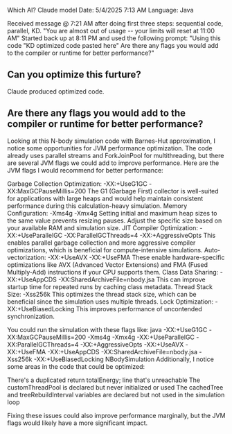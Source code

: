 Which AI?  Claude  model
Date: 5/4/2025  7:13 AM
Language: Java

Received message @ 7:21 AM after doing first three steps: sequential code, parallel, KD. "You are almost out of usage -- your limits will reset at 11:00 AM"
Started back up at 8:11 PM and used the following prompt: "Using this code "KD optimized code pasted here" Are there any flags you would add to the compiler or runtime for better performance?"

Can you optimize this furture?
------------------------------
Claude produced optimized code.


Are there any flags you would add to the compiler or runtime for better
performance?
-----------------------------------------------------------------------
Looking at this N-body simulation code with Barnes-Hut approximation, I notice some opportunities for JVM performance optimization. The code already uses parallel streams and ForkJoinPool for multithreading, but there are several JVM flags we could add to improve performance.
Here are the JVM flags I would recommend for better performance:

Garbage Collection Optimization:
-XX:+UseG1GC -XX:MaxGCPauseMillis=200
The G1 (Garbage First) collector is well-suited for applications with large heaps and would help maintain consistent performance during this calculation-heavy simulation.
Memory Configuration:
-Xms4g -Xmx4g
Setting initial and maximum heap sizes to the same value prevents resizing pauses. Adjust the specific size based on your available RAM and simulation size.
JIT Compiler Optimization:
-XX:+UseParallelGC -XX:ParallelGCThreads=4 -XX:+AggressiveOpts
This enables parallel garbage collection and more aggressive compiler optimizations, which is beneficial for compute-intensive simulations.
Auto-vectorization:
-XX:+UseAVX -XX:+UseFMA
These enable hardware-specific optimizations like AVX (Advanced Vector Extensions) and FMA (Fused Multiply-Add) instructions if your CPU supports them.
Class Data Sharing:
-XX:+UseAppCDS -XX:SharedArchiveFile=nbody.jsa
This can improve startup time for repeated runs by caching class metadata.
Thread Stack Size:
-Xss256k
This optimizes the thread stack size, which can be beneficial since the simulation uses multiple threads.
Lock Optimization:
-XX:+UseBiasedLocking
This improves performance of uncontended synchronization.

You could run the simulation with these flags like:
java -XX:+UseG1GC -XX:MaxGCPauseMillis=200 -Xms4g -Xmx4g -XX:+UseParallelGC -XX:ParallelGCThreads=4 -XX:+AggressiveOpts -XX:+UseAVX -XX:+UseFMA -XX:+UseAppCDS -XX:SharedArchiveFile=nbody.jsa -Xss256k -XX:+UseBiasedLocking NBodySimulation
Additionally, I notice some areas in the code that could be optimized:

There's a duplicated return totalEnergy; line that's unreachable
The customThreadPool is declared but never initialized or used
The cachedTree and treeRebuildInterval variables are declared but not used in the simulation loop

Fixing these issues could also improve performance marginally, but the JVM flags would likely have a more significant impact.